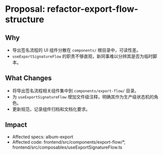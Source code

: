 # Proposal: refactor-export-flow-structure

## Why

- 导出签名流程的 UI 组件分散在 `components/` 根目录中，可读性差。
- `useExportSignatureFlow` 的职责不够直观，新同事难以分辨其是否为临时脚本。

## What Changes

- 将导出签名流程相关组件集中到 `components/export-flow/` 目录。
- 为 `useExportSignatureFlow` 增加文件级注释，明确其作为生产级状态机的角色。
- 更新规范，记录组件归档和文档化要求。

## Impact

- Affected specs: album-export
- Affected code: frontend/src/components/export-flow/*, frontend/src/composables/useExportSignatureFlow.ts
